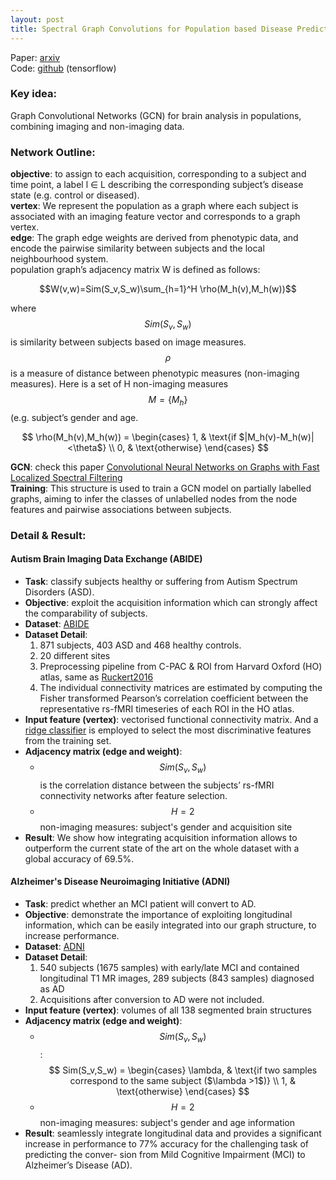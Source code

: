 ```yaml
---
layout: post
title: Spectral Graph Convolutions for Population based Disease Prediction
---
```


Paper: [arxiv](https://arxiv.org/abs/1703.03020)  
Code: [github](https://github.com/parisots/population-gcn) (tensorflow)

### Key idea:
Graph Convolutional Networks (GCN) for brain analysis in populations, combining imaging and non-imaging data.

### Network Outline:
**objective**: to assign to each acquisition, corresponding to a subject and time point, a label l ∈ L describing the corresponding subject’s disease state (e.g. control or diseased).  
**vertex**: We represent the population as a graph where each subject is associated with an imaging feature vector and corresponds to a graph vertex.   
**edge**: The graph edge weights are derived from phenotypic data, and encode the pairwise similarity between subjects and the local neighbourhood system.  
population graph’s adjacency matrix W is defined as follows:  

$$W(v,w)=Sim(S_v,S_w)\sum_{h=1}^H \rho(M_h(v),M_h(w))$$  

where $$Sim(S_v,S_w)$$ is similarity between subjects based on image measures. $$\rho$$ is a measure of distance between phenotypic measures (non-imaging measures). Here is a set of H non-imaging measures $$M=\{M_h\}$$ (e.g. subject’s gender and age.  

 $$ \rho(M_h(v),M_h(w)) =
\begin{cases}
1,  & \text{if $|M_h(v)-M_h(w)|<\theta$} \\
0, & \text{otherwise}
\end{cases} $$  

**GCN**: check this paper [Convolutional Neural Networks on Graphs with Fast Localized Spectral Filtering](https://ht93.github.io/2017/07/30/Convolutional-Neural-Networks-On-Graphs-With-Fast-Localized-Spectral-Filtering/)  
**Training**: This structure is used to train a GCN model on partially labelled graphs, aiming to infer the classes of unlabelled nodes from the node features and pairwise associations between subjects.

### Detail & Result:
#### Autism Brain Imaging Data Exchange (ABIDE)
* **Task**: classify subjects healthy or suffering from Autism Spectrum Disorders (ASD).
* **Objective**: exploit the acquisition information which can strongly affect the comparability of subjects.
* **Dataset**: [ABIDE](http://fcon_1000.projects.nitrc.org/indi/abide/)
* **Dataset Detail**:
  1. 871 subjects, 403 ASD and 468 healthy controls.
  2. 20 different sites
  3. Preprocessing pipeline from C-PAC & ROI from Harvard Oxford (HO) atlas, same as [Ruckert2016](https://ht93.github.io/2017/07/24/Distance-Metric-Learning-using-Graph-Convolutional-Networks-Application-to-Functional-Brain-Networks/#dataset--preprocess)
  4. The individual connectivity matrices are estimated by computing the Fisher transformed Pearson’s correlation coefficient between the representative rs-fMRI timeseries of each ROI in the HO atlas.
* **Input feature (vertex)**: vectorised functional connectivity matrix. And a [ridge classifier](http://scikit-learn.org/stable/modules/linear_model.html#ridge-regression) is employed to select the most discriminative features from the training set.
* **Adjacency matrix (edge and weight)**: 
  * $$Sim(S_v,S_w)$$ is the correlation distance between the subjects’ rs-fMRI connectivity networks after feature selection.
  * $$H=2$$ non-imaging measures: subject's gender and acquisition site
* **Result**: We show how integrating acquisition information allows to outperform the current state of the art on the whole dataset with a global accuracy of 69.5%.  

#### Alzheimer's Disease Neuroimaging Initiative (ADNI)
* **Task**: predict whether an MCI patient will convert to AD. 
* **Objective**: demonstrate the importance of exploiting longitudinal information, which can be easily integrated into our graph structure, to increase performance.
* **Dataset**: [ADNI](http://adni.loni.usc.edu/)
* **Dataset Detail**:
  1. 540 subjects (1675 samples) with early/late MCI and contained longitudinal T1 MR images, 289 subjects (843 samples) diagnosed as AD
  2. Acquisitions after conversion to AD were not included.
* **Input feature (vertex)**: volumes of all 138 segmented brain structures
* **Adjacency matrix (edge and weight)**: 
  * $$Sim(S_v,S_w)$$:  
$$ Sim(S_v,S_w) =
\begin{cases}
\lambda,  & \text{if two samples correspond to the same subject ($\lambda >1$)} \\
1, & \text{otherwise}
\end{cases} $$  
  * $$H=2$$ non-imaging measures: subject's gender and age information
* **Result**: seamlessly integrate longitudinal data and provides a significant increase in performance to 77% accuracy for the challenging task of predicting the conver- sion from Mild Cognitive Impairment (MCI) to Alzheimer’s Disease (AD).
